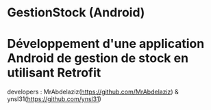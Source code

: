 # GestionStock (Android)
# Développement d'une application Android de gestion de stock en utilisant Retrofit

developers :
MrAbdelaziz(https://github.com/MrAbdelaziz)
&
ynsl31(https://github.com/ynsl31)
